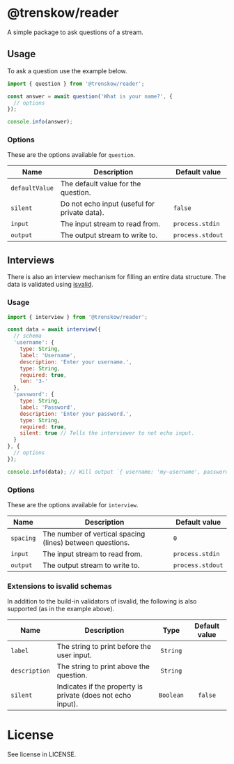 # @trenskow/reader

A simple package to ask questions of a stream.

## Usage

To ask a question use the example below.

````javascript
import { question } from '@trenskow/reader';

const answer = await question('What is your name?', {
  // options
});

console.info(answer);
````

### Options

These are the options available for `question`.

| Name           | Description                                  | Default value    |
| -------------- | -------------------------------------------- | ---------------- |
| `defaultValue` | The default value for the question.          |                  |
| `silent`       | Do not echo input (useful for private data). | `false`          |
| `input`        | The input stream to read from.               | `process.stdin`  |
| `output`       | The output stream to write to.               | `process.stdout` |

## Interviews

There is also an interview mechanism for filling an entire data structure. The data is validated using [isvalid](https://npmjs.com/package/isvalid).


### Usage

````javascript
import { interview } from '@trenskow/reader';

const data = await interview({
  // schema
  'username': {
	type: String,
	label: 'Username',
	description: 'Enter your username.',
	type: String,
	required: true,
	len: '3-'
  },
  'password': {
	type: String,
	label: 'Password',
	description: 'Enter your password.',
	type: String,
	required: true,
	silent: true // Tells the interviewer to not echo input.
  }
}, {
  // options
});

console.info(data); // Will output `{ username: 'my-username', password: 'my-password' }`.
````

### Options

These are the options available for `interview`.

| Name      | Description                                               | Default value    |
| --------- | --------------------------------------------------------- | ---------------- |
| `spacing` | The number of vertical spacing (lines) between questions. | `0`              |
| `input`   | The input stream to read from.                            | `process.stdin`  |
| `output`  | The output stream to write to.                            | `process.stdout` |

### Extensions to isvalid schemas

In addition to the build-in validators of isvalid, the following is also supported (as in the example above).

| Name          | Description                                                 |   Type    | Default value |
| ------------- | ----------------------------------------------------------- | :-------: | :-----------: |
| `label`       | The string to print before the user input.                  | `String`  |               |
| `description` | The string to print above the question.                     | `String`  |               |
| `silent`      | Indicates if the property is private (does not echo input). | `Boolean` |    `false`    |

# License

See license in LICENSE.
